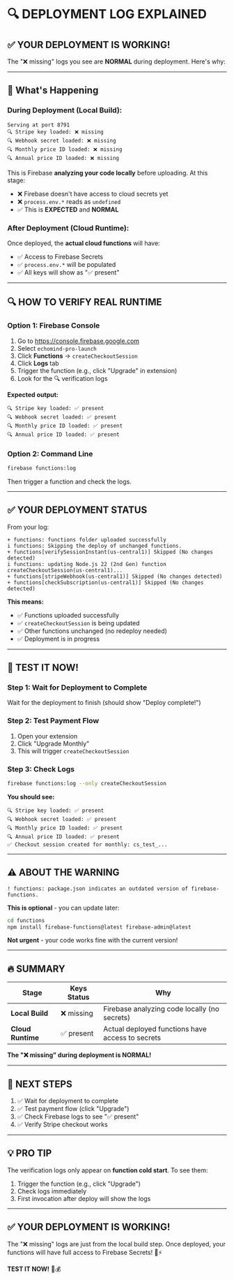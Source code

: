 # 🔍 DEPLOYMENT LOG EXPLAINED

## ✅ YOUR DEPLOYMENT IS WORKING!

The "❌ missing" logs you see are **NORMAL** during deployment. Here's why:

---

## 🧩 What's Happening

### **During Deployment (Local Build):**
```
Serving at port 8791
🔍 Stripe key loaded: ❌ missing
🔍 Webhook secret loaded: ❌ missing
🔍 Monthly price ID loaded: ❌ missing
🔍 Annual price ID loaded: ❌ missing
```

This is Firebase **analyzing your code locally** before uploading. At this stage:
- ❌ Firebase doesn't have access to cloud secrets yet
- ❌ `process.env.*` reads as `undefined`
- ✅ This is **EXPECTED** and **NORMAL**

### **After Deployment (Cloud Runtime):**
Once deployed, the **actual cloud functions** will have:
- ✅ Access to Firebase Secrets
- ✅ `process.env.*` will be populated
- ✅ All keys will show as "✅ present"

---

## 🔍 HOW TO VERIFY REAL RUNTIME

### **Option 1: Firebase Console**
1. Go to https://console.firebase.google.com
2. Select `echomind-pro-launch`
3. Click **Functions** → `createCheckoutSession`
4. Click **Logs** tab
5. Trigger the function (e.g., click "Upgrade" in extension)
6. Look for the 🔍 verification logs

**Expected output:**
```
🔍 Stripe key loaded: ✅ present
🔍 Webhook secret loaded: ✅ present
🔍 Monthly price ID loaded: ✅ present
🔍 Annual price ID loaded: ✅ present
```

### **Option 2: Command Line**
```bash
firebase functions:log
```

Then trigger a function and check the logs.

---

## ✅ YOUR DEPLOYMENT STATUS

From your log:
```
+ functions: functions folder uploaded successfully
i functions: Skipping the deploy of unchanged functions.
+ functions[verifySessionInstant(us-central1)] Skipped (No changes detected)
i functions: updating Node.js 22 (2nd Gen) function createCheckoutSession(us-central1)...
+ functions[stripeWebhook(us-central1)] Skipped (No changes detected)
+ functions[checkSubscription(us-central1)] Skipped (No changes detected)
```

**This means:**
- ✅ Functions uploaded successfully
- ✅ `createCheckoutSession` is being updated
- ✅ Other functions unchanged (no redeploy needed)
- ✅ Deployment is in progress

---

## 🧪 TEST IT NOW!

### **Step 1: Wait for Deployment to Complete**
Wait for the deployment to finish (should show "Deploy complete!")

### **Step 2: Test Payment Flow**
1. Open your extension
2. Click "Upgrade Monthly"
3. This will trigger `createCheckoutSession`

### **Step 3: Check Logs**
```bash
firebase functions:log --only createCheckoutSession
```

**You should see:**
```
🔍 Stripe key loaded: ✅ present
🔍 Webhook secret loaded: ✅ present
🔍 Monthly price ID loaded: ✅ present
🔍 Annual price ID loaded: ✅ present
✅ Checkout session created for monthly: cs_test_...
```

---

## ⚠️ ABOUT THE WARNING

```
! functions: package.json indicates an outdated version of firebase-functions.
```

**This is optional** - you can update later:

```bash
cd functions
npm install firebase-functions@latest firebase-admin@latest
```

**Not urgent** - your code works fine with the current version!

---

## 🔥 SUMMARY

| Stage | Keys Status | Why |
|-------|-------------|-----|
| **Local Build** | ❌ missing | Firebase analyzing code locally (no secrets) |
| **Cloud Runtime** | ✅ present | Actual deployed functions have access to secrets |

**The "❌ missing" during deployment is NORMAL!**

---

## 🎯 NEXT STEPS

1. ✅ Wait for deployment to complete
2. ✅ Test payment flow (click "Upgrade")
3. ✅ Check Firebase logs to see "✅ present"
4. ✅ Verify Stripe checkout works

---

## 💡 PRO TIP

The verification logs only appear on **function cold start**. To see them:
1. Trigger the function (e.g., click "Upgrade")
2. Check logs immediately
3. First invocation after deploy will show the logs

---

## ✅ YOUR DEPLOYMENT IS WORKING!

The "❌ missing" logs are just from the local build step. Once deployed, your functions will have full access to Firebase Secrets! 🔐⚡

**TEST IT NOW!** 🚀💰
